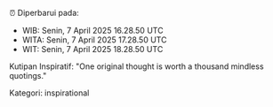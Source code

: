 ⏰ Diperbarui pada:
- WIB: Senin, 7 April 2025 16.28.50 UTC
- WITA: Senin, 7 April 2025 17.28.50 UTC
- WIT: Senin, 7 April 2025 18.28.50 UTC

Kutipan Inspiratif:
"One original thought is worth a thousand mindless quotings."


Kategori: inspirational

